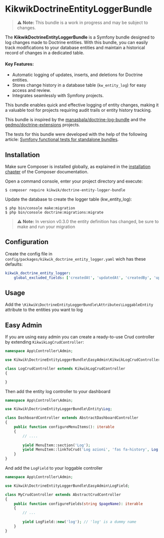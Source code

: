 KikwikDoctrineEntityLoggerBundle
================================

> ⚠️ **Note:** This bundle is a work in progress and may be subject to changes.


The **KikwikDoctrineEntityLoggerBundle** is a Symfony bundle designed to log changes made to Doctrine entities. 
With this bundle, you can easily track modifications to your database entities and maintain a historical record of changes in a dedicated table.

#### Key Features:
- Automatic logging of updates, inserts, and deletions for Doctrine entities.
- Stores change history in a database table (`kw_entity_log`) for easy access and review.
- Integrates seamlessly with Symfony projects.

This bundle enables quick and effective logging of entity changes, making it a valuable tool for projects requiring audit trails or entity history tracking.

This bundle is inspired by the [manasbala/doctrine-log-bundle](https://github.com/manasbala/doctrine-log-bundle) and the [gedmo/doctrine-extensions](https://github.com/doctrine-extensions/DoctrineExtensions/blob/main/doc/loggable.md) projects.

The tests for this bundle were developed with the help of the following article: [Symfony functional tests for standalone bundles](https://medium.com/@fico7489/symfony-functional-tests-for-standalone-bundles-9666045a2309).


Installation
------------

Make sure Composer is installed globally, as explained in the
[installation chapter](https://getcomposer.org/doc/00-intro.md)
of the Composer documentation.

Open a command console, enter your project directory and execute:

```console
$ composer require kikwik/doctrine-entity-logger-bundle
```

Update the database to create the logger table (kw_entity_log):

```console
$ php bin/console make:migration
$ php bin/console doctrine:migrations:migrate
```

> ⚠️ **Note:** In version v0.3.0 the entity definition has changed, be sure to make and run your migration

Configuration
-------------

Create the config file in `config/packages/kikwik_doctrine_entity_logger.yaml` wich has these defaults:

```yaml
kikwik_doctrine_entity_logger:
    global_excluded_fields: ['createdAt', 'updatedAt', 'createdBy', 'updatedBy', 'createdFromIp', 'updatedFromIp']
```

Usage
-----

Add the `\Kikwik\DoctrineEntityLoggerBundle\Attributes\LoggableEntity` attribute to the entities you want to log


Easy Admin
----------

If you are using easy admin you can create a ready-to-use Crud controller by extending `KikwikLogCrudController`:

```php
namespace App\Controller\Admin;

use Kikwik\DoctrineEntityLoggerBundle\EasyAdmin\KikwikLogCrudController;

class LogCrudController extends KikwikLogCrudController
{

}
```

Then add the entity log controller to your dashboard

```php
namespace App\Controller\Admin;

use Kikwik\DoctrineEntityLoggerBundle\Entity\Log;

class DashboardController extends AbstractDashboardController
{
    public function configureMenuItems(): iterable
    {
        // ....
        
        yield MenuItem::section('Log');
        yield MenuItem::linkToCrud('Log azioni', 'fas fa-history', Log::class);
    }
}
```

And add the `LogField` to your loggable controller

```php
namespace App\Controller\Admin;

use Kikwik\DoctrineEntityLoggerBundle\EasyAdmin\LogField;

class MyCrudController extends AbstractCrudController
{
    public function configureFields(string $pageName): iterable
    {
        // ...
        
        yield LogField::new('log'); // 'log' is a dummy name
    }
}
```